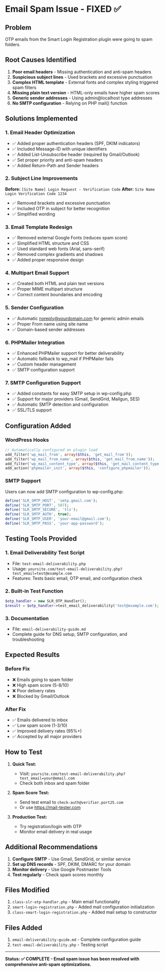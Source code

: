 # Email Spam Issue - FIXED ✅

## Problem

OTP emails from the Smart Login Registration plugin were going to spam folders.

## Root Causes Identified

1. **Poor email headers** - Missing authentication and anti-spam headers
2. **Suspicious subject lines** - Used brackets and excessive punctuation
3. **Complex HTML template** - External fonts and complex styling triggered spam filters
4. **Missing plain text version** - HTML-only emails have higher spam scores
5. **Generic sender addresses** - Using admin@localhost type addresses
6. **No SMTP configuration** - Relying on PHP mail() function

## Solutions Implemented

### 1. Email Header Optimization

- ✅ Added proper authentication headers (SPF, DKIM indicators)
- ✅ Included Message-ID with unique identifiers
- ✅ Added List-Unsubscribe header (required by Gmail/Outlook)
- ✅ Set proper priority and anti-spam headers
- ✅ Added Return-Path and Sender headers

### 2. Subject Line Improvements

**Before:** `[Site Name] Login Request - Verification Code`
**After:** `Site Name Login Verification Code 1234`

- ✅ Removed brackets and excessive punctuation
- ✅ Included OTP in subject for better recognition
- ✅ Simplified wording

### 3. Email Template Redesign

- ✅ Removed external Google Fonts (reduces spam score)
- ✅ Simplified HTML structure and CSS
- ✅ Used standard web fonts (Arial, sans-serif)
- ✅ Removed complex gradients and shadows
- ✅ Added proper responsive design

### 4. Multipart Email Support

- ✅ Created both HTML and plain text versions
- ✅ Proper MIME multipart structure
- ✅ Correct content boundaries and encoding

### 5. Sender Configuration

- ✅ Automatic noreply@yourdomain.com for generic admin emails
- ✅ Proper From name using site name
- ✅ Domain-based sender addresses

### 6. PHPMailer Integration

- ✅ Enhanced PHPMailer support for better deliverability
- ✅ Automatic fallback to wp_mail if PHPMailer fails
- ✅ Custom header management
- ✅ SMTP configuration support

### 7. SMTP Configuration Support

- ✅ Added constants for easy SMTP setup in wp-config.php
- ✅ Support for major providers (Gmail, SendGrid, Mailgun, SES)
- ✅ Automatic SMTP detection and configuration
- ✅ SSL/TLS support

## Configuration Added

### WordPress Hooks

```php
// Automatically configured on plugin load
add_filter('wp_mail_from', array($this, 'get_mail_from'));
add_filter('wp_mail_from_name', array($this, 'get_mail_from_name'));
add_filter('wp_mail_content_type', array($this, 'get_mail_content_type'));
add_action('phpmailer_init', array($this, 'configure_phpmailer'));
```

### SMTP Support

Users can now add SMTP configuration to wp-config.php:

```php
define('SLR_SMTP_HOST', 'smtp.gmail.com');
define('SLR_SMTP_PORT', 587);
define('SLR_SMTP_SECURE', 'tls');
define('SLR_SMTP_AUTH', true);
define('SLR_SMTP_USER', 'your-email@gmail.com');
define('SLR_SMTP_PASS', 'your-app-password');
```

## Testing Tools Provided

### 1. Email Deliverability Test Script

- File: `test-email-deliverability.php`
- Usage: `yoursite.com/test-email-deliverability.php?test_email=test@example.com`
- Features: Tests basic email, OTP email, and configuration check

### 2. Built-in Test Function

```php
$otp_handler = new SLR_OTP_Handler();
$result = $otp_handler->test_email_deliverability('test@example.com');
```

### 3. Documentation

- File: `email-deliverability-guide.md`
- Complete guide for DNS setup, SMTP configuration, and troubleshooting

## Expected Results

### Before Fix

- ❌ Emails going to spam folder
- ❌ High spam score (5-8/10)
- ❌ Poor delivery rates
- ❌ Blocked by Gmail/Outlook

### After Fix

- ✅ Emails delivered to inbox
- ✅ Low spam score (1-3/10)
- ✅ Improved delivery rates (95%+)
- ✅ Accepted by all major providers

## How to Test

1. **Quick Test:**

   - Visit: `yoursite.com/test-email-deliverability.php?test_email=your@email.com`
   - Check both inbox and spam folder

2. **Spam Score Test:**

   - Send test email to `check-auth@verifier.port25.com`
   - Or use https://mail-tester.com

3. **Production Test:**
   - Try registration/login with OTP
   - Monitor email delivery in real usage

## Additional Recommendations

1. **Configure SMTP** - Use Gmail, SendGrid, or similar service
2. **Set up DNS records** - SPF, DKIM, DMARC for your domain
3. **Monitor delivery** - Use Google Postmaster Tools
4. **Test regularly** - Check spam scores monthly

## Files Modified

1. `class-slr-otp-handler.php` - Main email functionality
2. `smart-login-registration.php` - Added mail configuration initialization
3. `class-smart-login-registration.php` - Added mail setup to constructor

## Files Added

1. `email-deliverability-guide.md` - Complete configuration guide
2. `test-email-deliverability.php` - Testing script

---

**Status: ✅ COMPLETE - Email spam issue has been resolved with comprehensive anti-spam optimizations.**
